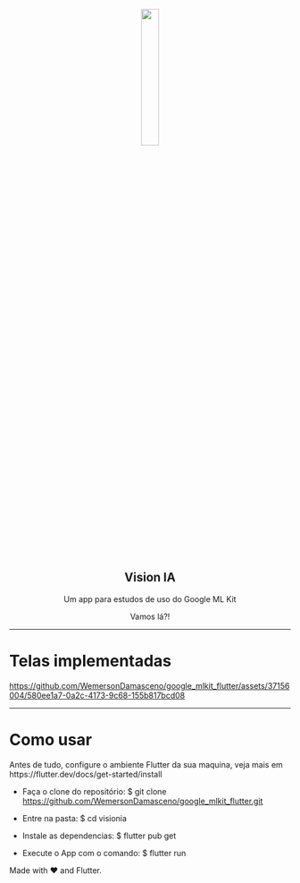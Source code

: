 <p align="center">

<p align = "center">
<img width="25%" src="https://github.com/WemersonDamasceno/google_mlkit_flutter/assets/37156004/e6918d93-0cb2-4eea-a518-b76e7f5599de" />
</p>

 
 <h2 align="center">Vision IA</h2>
 <p align="center">Um app para estudos de uso do Google ML Kit



</p>
<p align="center">Vamos lá?!

---

# Telas implementadas

https://github.com/WemersonDamasceno/google_mlkit_flutter/assets/37156004/580ee1a7-0a2c-4173-9c68-155b817bcd08



  
---

 <h1> Como usar </h1>
Antes de tudo, configure o ambiente Flutter da sua maquina, veja mais em https://flutter.dev/docs/get-started/install

- Faça o clone do repositório:
$ git clone https://github.com/WemersonDamasceno/google_mlkit_flutter.git

- Entre na pasta:
$ cd visionia

- Instale as dependencias:
$ flutter pub get

- Execute o App com o comando: 
$ flutter run


Made with :heart: and Flutter.
